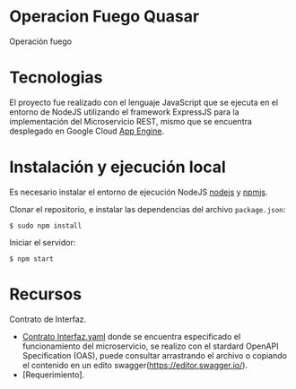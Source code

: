 # Operacion Fuego Quasar
Operación fuego

# Tecnologias
El proyecto fue realizado con el lenguaje JavaScript que se ejecuta en el entorno de NodeJS utilizando el framework ExpressJS para la 
implementación del Microservicio REST, mismo que se encuentra desplegado en Google Cloud [App Engine](https://mision-estrella.el.r.appspot.com).

# Instalación y ejecución local
Es necesario instalar el entorno de ejecución NodeJS  [nodejs](https://nodejs.org/) y [npmjs](https://www.npmjs.com/).

Clonar el repositorio, e instalar las dependencias del archivo `package.json`:

    $ sudo npm install

Iniciar el servidor:

    $ npm start
    
# Recursos
Contrato de Interfaz.
- [Contrato Interfaz.yaml](https://github.com/avegat/OperacionFuegoQuasar/blob/main/contrato_intefaz.yaml) donde se encuentra especificado el funcionamiento del microservicio, se realizo con el stardard OpenAPI Specification (OAS), puede consultar arrastrando el archivo o copiando el contenido en un edito swagger(https://editor.swagger.io/).
- [Requerimiento].   
